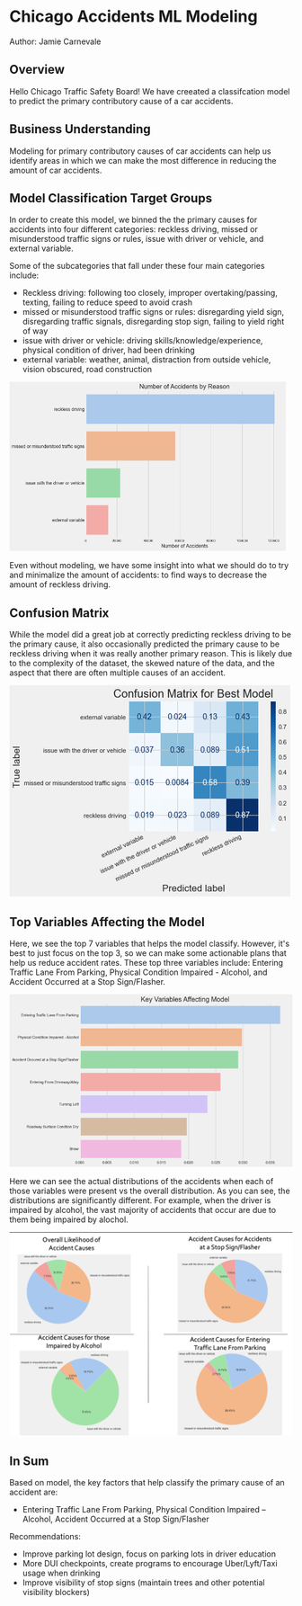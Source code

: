 # Chicago Accidents ML Modeling

Author: Jamie Carnevale

## Overview

Hello Chicago Traffic Safety Board! We have creeated a classifcation model to predict the primary contributory cause of a car accidents.

## Business Understanding

Modeling for primary contributory causes of car accidents can help us identify areas in which we can make the most difference in reducing the amount of car accidents.

## Model Classification Target Groups

In order to create this model, we binned the the primary causes for accidents into four different categories: reckless driving, missed or misunderstood traffic signs or rules, issue with driver or vehicle, and external variable.

Some of the subcategories that fall under these four main categories include:
- Reckless driving: following too closely, improper overtaking/passing, texting,  failing to reduce speed to avoid crash
- missed or misunderstood traffic signs or rules: disregarding yield sign, disregarding traffic signals, disregarding stop sign, failing to yield right of way
- issue with driver or vehicle: driving skills/knowledge/experience, physical condition of driver, had been drinking
- external variable: weather, animal, distraction from outside vehicle, vision obscured, road construction

![accidentsbyreasonbarchart](/images/accidentsbyreasonbarchart.png)

Even without modeling, we have some insight into what we should do to try and minimalize the amount of accidents: to find ways to decrease the amount of reckless driving.

## Confusion Matrix

While the model did a great job at correctly predicting reckless driving to be the primary cause, it also occasionally predicted the primary cause to be reckless driving when it was really another primary reason. This is likely due to the complexity of the dataset, the skewed nature of the data, and the aspect that there are often multiple causes of an accident.

![x](/images/confusionmatrix.png)

## Top Variables Affecting the Model

Here, we see the top 7 variables that helps the model classify. However, it's best to just focus on the top 3, so we can make some actionable plans that help us reduce accident rates. These top three variables include: Entering Traffic Lane From Parking, Physical Condition Impaired - Alcohol, and Accident Occurred at a Stop Sign/Flasher.

![y](/images/keyvariablesaffectingmodel.png)

Here we can see the actual distributions of the accidents when each of those variables were present vs the overall distribution. As you can see, the distributions are significantly different. For example, when the driver is impaired by alcohol, the vast majority of accidents that occur are due to them being impaired by alochol.

![z](/images/piecharts.png)


## In Sum

Based on model, the key factors that help classify the primary cause of an accident are:

- Entering Traffic Lane From Parking, Physical Condition Impaired – Alcohol, Accident Occurred at a Stop Sign/Flasher

Recommendations:
- Improve parking lot design, focus on parking lots in driver education 
- More DUI checkpoints, create programs to encourage Uber/Lyft/Taxi usage when drinking
- Improve visibility of stop signs (maintain trees and other potential visibility blockers)


